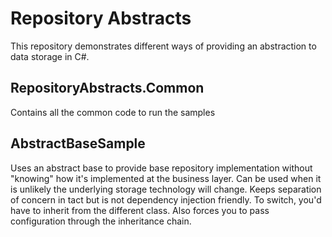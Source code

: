 # Repository Abstracts

This repository demonstrates different ways of providing an abstraction to data storage in C#.

## RepositoryAbstracts.Common

Contains all the common code to run the samples

## AbstractBaseSample

Uses an abstract base to provide base repository implementation without "knowing" how it's implemented at the business layer. Can be used when it is unlikely the underlying storage technology will change. Keeps separation of concern in tact but is not dependency injection friendly. To switch, you'd have to inherit from the different class. Also forces you to pass configuration through the inheritance chain.